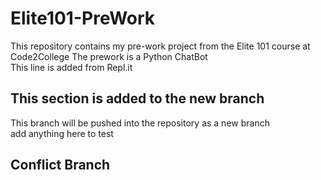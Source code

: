 # Elite101-PreWork
This repository contains my pre-work project from the Elite 101 course at Code2College
The prework is a Python ChatBot<br/>
This line is added from Repl.it<br/>

## This section is added to the new branch
This branch will be pushed into the repository as a new branch<br/>
add anything here to test


## Conflict Branch